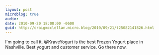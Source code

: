 ```yaml
---
layout: post
microblog: true
audio: 
date: 2010-09-20 18:00:00 -0600
guid: http://craigmcclellan.micro.blog/2010/09/21/t25082141826.html
---
```

I'm going to call it. @KraveYogurt is the best Frozen Yogurt place in Nashville. Best yogurt and customer service. Go there now.
